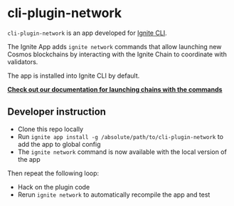 # cli-plugin-network

`cli-plugin-network` is an app developed for [Ignite CLI](https://github.com/ignite/cli).

The Ignite App adds `ignite network` commands that allow launching new Cosmos blockchains by interacting with the Ignite Chain to coordinate with validators.

The app is installed into Ignite CLI by default.

[**Check out our documentation for launching chains with the commands**](https://docs.ignite.com/nightly/network/introduction)

## Developer instruction

- Clone this repo locally
- Run `ignite app install -g /absolute/path/to/cli-plugin-network` to add the app to global config
- The `ignite network` command is now available with the local version of the app

Then repeat the following loop:

- Hack on the plugin code
- Rerun `ignite network` to automatically recompile the app and test
